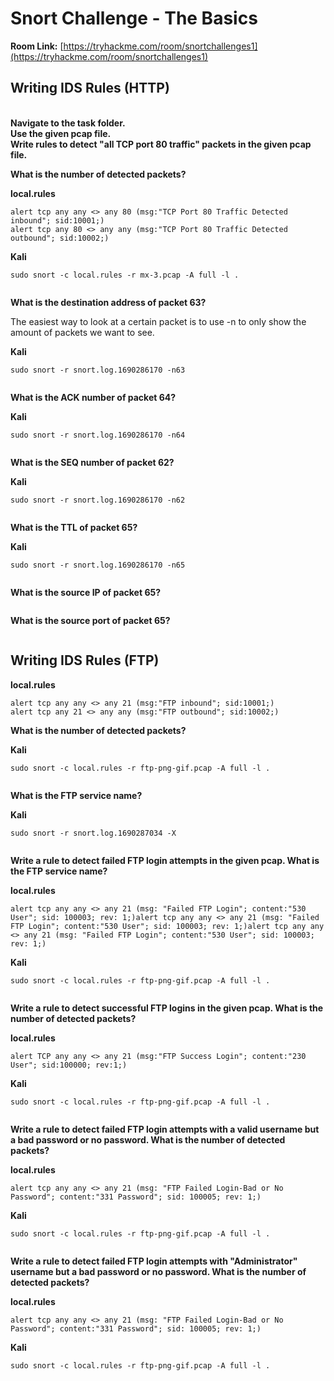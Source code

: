 # Snort Challenge - The Basics

**Room Link:** [https://tryhackme.com/room/snortchallenges1](https://tryhackme.com/room/snortchallenges1)





## Writing IDS Rules (HTTP)

\
**Navigate to the task folder.**\
**Use the given pcap file.**\
**Write rules to detect "all TCP port 80 traffic" packets in the given pcap file.**&#x20;

**What is the number of detected packets?**

**local.rules**

```
alert tcp any any <> any 80 (msg:"TCP Port 80 Traffic Detected inbound"; sid:10001;)
alert tcp any 80 <> any any (msg:"TCP Port 80 Traffic Detected outbound"; sid:10002;)
```

**Kali**

```
sudo snort -c local.rules -r mx-3.pcap -A full -l .
```

<figure><img src="../../.gitbook/assets/image.png" alt=""><figcaption></figcaption></figure>

**What is the destination address of packet 63?**

The easiest way to look at a certain packet is to use -n to only show the amount of packets we want to see.

**Kali**

```
sudo snort -r snort.log.1690286170 -n63
```

<figure><img src="../../.gitbook/assets/image (5).png" alt=""><figcaption></figcaption></figure>

**What is the ACK number of packet 64?**

**Kali**

```
sudo snort -r snort.log.1690286170 -n64
```

<figure><img src="../../.gitbook/assets/image (3).png" alt=""><figcaption></figcaption></figure>

**What is the SEQ number of packet 62?**

**Kali**

```
sudo snort -r snort.log.1690286170 -n62
```

<figure><img src="../../.gitbook/assets/image (4).png" alt=""><figcaption></figcaption></figure>

**What is the TTL of packet 65?**

**Kali**

```
sudo snort -r snort.log.1690286170 -n65
```

<figure><img src="../../.gitbook/assets/image (8).png" alt=""><figcaption></figcaption></figure>

**What is the source IP of packet 65?**

<figure><img src="../../.gitbook/assets/image (10).png" alt=""><figcaption></figcaption></figure>

**What is the source port of packet 65?**

<figure><img src="../../.gitbook/assets/image (13).png" alt=""><figcaption></figcaption></figure>



## Writing IDS Rules (FTP)

**local.rules**

```
alert tcp any any <> any 21 (msg:"FTP inbound"; sid:10001;)
alert tcp any 21 <> any any (msg:"FTP outbound"; sid:10002;)
```

**What is the number of detected packets?**

**Kali**

```
sudo snort -c local.rules -r ftp-png-gif.pcap -A full -l .
```

<figure><img src="../../.gitbook/assets/image (1).png" alt=""><figcaption></figcaption></figure>

**What is the FTP service name?**

**Kali**

```
sudo snort -r snort.log.1690287034 -X
```

<figure><img src="../../.gitbook/assets/image (7).png" alt=""><figcaption></figcaption></figure>

**Write a rule to detect failed FTP login attempts in the given pcap. What is the FTP service name?**

**local.rules**

```
alert tcp any any <> any 21 (msg: "Failed FTP Login"; content:"530 User"; sid: 100003; rev: 1;)alert tcp any any <> any 21 (msg: "Failed FTP Login"; content:"530 User"; sid: 100003; rev: 1;)alert tcp any any <> any 21 (msg: "Failed FTP Login"; content:"530 User"; sid: 100003; rev: 1;)
```

**Kali**

```
sudo snort -c local.rules -r ftp-png-gif.pcap -A full -l .
```

<figure><img src="../../.gitbook/assets/image (12).png" alt=""><figcaption></figcaption></figure>



**Write a rule to detect successful FTP logins in the given pcap. What is the number of detected packets?**

**local.rules**

```
alert TCP any any <> any 21 (msg:"FTP Success Login"; content:"230 User"; sid:100000; rev:1;)
```

**Kali**

```
sudo snort -c local.rules -r ftp-png-gif.pcap -A full -l .
```

<figure><img src="../../.gitbook/assets/image (6).png" alt=""><figcaption></figcaption></figure>

**Write a rule to detect failed FTP login attempts with a valid username but a bad password or no password. What is the number of detected packets?**

**local.rules**

```
alert tcp any any <> any 21 (msg: "FTP Failed Login-Bad or No Password"; content:"331 Password"; sid: 100005; rev: 1;)
```

**Kali**

```
sudo snort -c local.rules -r ftp-png-gif.pcap -A full -l .
```

<figure><img src="../../.gitbook/assets/image (2).png" alt=""><figcaption></figcaption></figure>

**Write a rule to detect failed FTP login attempts with "Administrator" username but a bad password or no password. What is the number of detected packets?**

**local.rules**

```
alert tcp any any <> any 21 (msg: "FTP Failed Login-Bad or No Password"; content:"331 Password"; sid: 100005; rev: 1;)
```

**Kali**

```
sudo snort -c local.rules -r ftp-png-gif.pcap -A full -l .
```

<figure><img src="../../.gitbook/assets/image (11).png" alt=""><figcaption></figcaption></figure>































